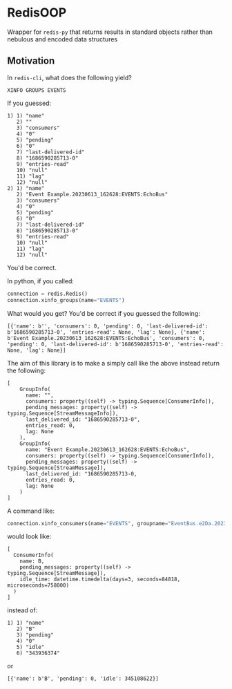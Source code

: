 # RedisOOP
Wrapper for `redis-py` that returns results in standard objects rather than nebulous and encoded data structures

## Motivation

In `redis-cli`, what does the following yield?

```redis
XINFO GROUPS EVENTS
```

If you guessed:

```
1) 1) "name"
   2) ""
   3) "consumers"
   4) "0"
   5) "pending"
   6) "0"
   7) "last-delivered-id"
   8) "1686590285713-0"
   9) "entries-read"
   10) "null"
   11) "lag"
   12) "null"
2) 1) "name"
   2) "Event Example.20230613_162628:EVENTS:EchoBus"
   3) "consumers"
   4) "0"
   5) "pending"
   6) "0"
   7) "last-delivered-id"
   8) "1686590285713-0"
   9) "entries-read"
   10) "null"
   11) "lag"
   12) "null"
```

You'd be correct.

In python, if you called:

```python
connection = redis.Redis()
connection.xinfo_groups(name="EVENTS")
```

What would you get? You'd be correct if you guessed the following:

```
[{'name': b'', 'consumers': 0, 'pending': 0, 'last-delivered-id': b'1686590285713-0', 'entries-read': None, 'lag': None}, {'name': b'Event Example.20230613_162628:EVENTS:EchoBus', 'consumers': 0, 'pending': 0, 'last-delivered-id': b'1686590285713-0', 'entries-read': None, 'lag': None}]
```

The aim of this library is to make a simply call like the above instead return the following:

```
[
    GroupInfo(
      name: "",
      consumers: property((self) -> typing.Sequence[ConsumerInfo]),
      pending_messages: property((self) -> typing.Sequence[StreamMessageInfo]),
      last_delivered_id: "1686590285713-0",
      entries_read: 0,
      lag: None
    ),
    GroupInfo(
      name: "Event Example.20230613_162628:EVENTS:EchoBus",
      consumers: property((self) -> typing.Sequence[ConsumerInfo]),
      pending_messages: property((self) -> typing.Sequence[StreamMessage]),
      last_delivered_id: "1686590285713-0,
      entries_read: 0,
      lag: None
    )
]
```

A command like:

```python
connection.xinfo_consumers(name="EVENTS", groupname="EventBus.e2Da.20230608_1025")
```

would look like:

```
[
  ConsumerInfo(
    name: B,
    pending_messages: property((self) -> typing.Sequence[StreamMessage]),
    idle_time: datetime.timedelta(days=3, seconds=84818, microseconds=758000)
  )
]
```

instead of:

```
1) 1) "name"
   2) "B"
   3) "pending"
   4) "0"
   5) "idle"
   6) "343936374"
```

or 

```
[{'name': b'B', 'pending': 0, 'idle': 345108622}]
```
